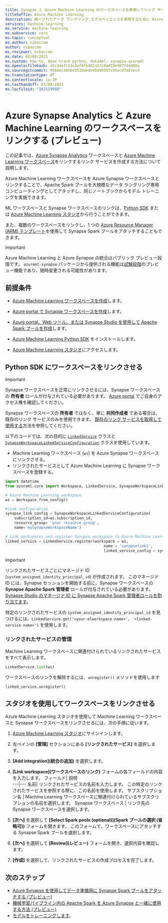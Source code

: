 ```yaml
---
title: Synapse と Azure Machine Learning のワークスペースを使用してリンク サービスを作成する (プレビュー)
titleSuffix: Azure Machine Learning
description: 統一されたデータ ラングリング エクスペリエンスを実現するために Azure Synapse と Azure Machine Learning のワークスペースをリンクする方法について説明します。
services: machine-learning
ms.service: machine-learning
ms.subservice: core
ms.topic: conceptual
ms.author: nibaccam
author: nibaccam
ms.reviewer: nibaccam
ms.date: 03/08/2021
ms.custom: how-to, devx-track-python, data4ml, synapse-azureml
ms.openlocfilehash: d1c4defc53c4af0fb481a57c0a455e987fdd480a
ms.sourcegitcommit: 956dec4650e551bdede45d96507c95ecd7a01ec9
ms.translationtype: HT
ms.contentlocale: ja-JP
ms.lasthandoff: 03/09/2021
ms.locfileid: "102519998"
---
```

# <a name="link-azure-synapse-analytics-and-azure-machine-learning-workspaces-preview"></a>Azure Synapse Analytics と Azure Machine Learning のワークスペースをリンクする (プレビュー)

この記事では、[Azure Synapse Analytics](/synapse-analytics/overview-what-is.md) ワークスペースと [Azure Machine Learning ワークスペース](concept-workspace.md)をリンクするリンク サービスを作成する方法について説明します。

Azure Machine Learning ワークスペースを Azure Synapse ワークスペースとリンクすることで、Apache Spark プールを大規模なデータ ラングリング専用コンピューティングとしてアタッチし、同じノートブックからモデル トレーニングを実施できます。

ML ワークスペースと Synapse ワークスペースのリンクは、[Python SDK](#link-sdk) または [Azure Machine Learning スタジオ](#link-studio)から行うことができます。

また、複数のワークスペースをリンクし、1 つの [Azure Resource Manager (ARM) テンプレート](https://github.com/Azure/azure-quickstart-templates/blob/master/101-machine-learning-linkedservice-create/azuredeploy.json)を使用して Synapse Spark プールをアタッチすることもできます。

>[!IMPORTANT]
> Azure Machine Learning と Azure Synapse の統合はパブリック プレビュー段階です。 `azureml-synapse` パッケージから提供される機能は[試験段階](/python/api/overview/azure/ml/#stable-vs-experimental)のプレビュー機能であり、随時変更される可能性があります。

## <a name="prerequisites"></a>前提条件

* [Azure Machine Learning ワークスペースを作成](how-to-manage-workspace.md?tabs=python)します。

* [Azure portal で Synapse ワークスペースを作成](/synapse-analytics/quickstart-create-workspace.md)します。

* [Azure portal、Web ツール、または Synapse Studio を使用して Apache Spark プールを作成](/synapse-analytics/quickstart-create-apache-spark-pool-portal.md)します。

* [Azure Machine Learning Python SDK](/python/api/overview/azure/ml/intro) をインストールします。

* [Azure Machine Learning スタジオ](https://ml.azure.com/)にアクセスします。

<a name="link-sdk"></a>
## <a name="link-workspaces-with-the-python-sdk"></a>Python SDK にワークスペースをリンクさせる

> [!IMPORTANT]
> Synapse ワークスペースを正常にリンクさせるには、Synapse ワークスペースの **所有者** ロールが付与されている必要があります。 [Azure portal](https://ms.portal.azure.com/) でご自身のアクセス権を確認してください。
>
> Synapse ワークスペースの **所有者** ではなく、単に **共同作成者** である場合は、既存のリンク サービスのみを使用できます。 [既存のリンク サービスを取得して使用する](how-to-data-prep-synapse-spark-pool.md#get-an-existing-linked-service)方法を参照してください。

以下のコードでは、次の目的に [`LinkedService`](/python/api/azureml-core/azureml.core.linked_service.linkedservice) クラスと [`SynapseWorkspaceLinkedServiceConfiguration`](/python/api/azureml-core/azureml.core.linked_service.synapseworkspacelinkedserviceconfiguration) クラスを使用しています。

* Machine Learning ワークスペース (`ws`) を Azure Synapse ワークスペースにリンクさせる。
* リンクされたサービスとして Azure Machine Learning に Synapse ワークスペースを登録する。

``` python
import datetime  
from azureml.core import Workspace, LinkedService, SynapseWorkspaceLinkedServiceConfiguration

# Azure Machine Learning workspace
ws = Workspace.from_config()

#link configuration 
synapse_link_config = SynapseWorkspaceLinkedServiceConfiguration(
    subscription_id=ws.subscription_id,
    resource_group= 'your resource group',
    name='mySynapseWorkspaceName')

# Link workspaces and register Synapse workspace in Azure Machine Learning
linked_service = LinkedService.register(workspace = ws,              
                                            name = 'synapselink1',    
                                            linked_service_config = synapse_link_config)
```

> [!IMPORTANT] 
> リンクされたサービスごとにマネージド ID (`system_assigned_identity_principal_id`) が作成されます。 このマネージド ID には、Synapse セッションを開始する前に、Synapse ワークスペースの **Synapse Apache Spark 管理者** ロールが付与されている必要があります。 [Synapse Studio のマネージド ID に Synapse Apache Spark 管理者ロールを割り当てます](../synapse-analytics/security/how-to-manage-synapse-rbac-role-assignments.md)。
>
> 特定のリンクされたサービスの `system_assigned_identity_principal_id` を見つけるには、`LinkedService.get('<your-mlworkspace-name>', '<linked-service-name>')` を使用します。

### <a name="manage-linked-services"></a>リンクされたサービスの管理

Machine Learning ワークスペースに関連付けられているリンクされたサービスをすべて表示します。

```python
LinkedService.list(ws)
```

ワークスペースのリンクを解除するには、`unregister()` メソッドを使用します

``` python
linked_service.unregister()
```

<a name="link-studio"></a>
## <a name="link-workspaces-via-studio"></a>スタジオを使用してワークスペースをリンクさせる

Azure Machine Learning スタジオを使用して Machine Learning ワークスペースと Synapse ワークスペースをリンクさせるには、次の手順に従います。 

1. [Azure Machine Learning スタジオ](https://ml.azure.com/)にサインインします。
1. 左ペインの **[管理]** セクションにある **[リンクされたサービス]** を選択します。
1. **[Add integration]\(統合の追加\)** を選択します。
1. **[Link workspace]\(ワークスペースのリンク\)** フォームの各フィールドの内容を入力します。 
    フィールド| 説明    
    ---|---
    名前| リンクされたサービスの名前を入力します。 この特定のリンクされたサービスを参照する際に、この名前を使用します。
    サブスクリプション名 | Machine Learning ワークスペースに関連付けられているサブスクリプションの名前を選択します。 
    Synapse ワークスペース | リンク先の Synapse ワークスペースを選択します。
1. **[次へ]** を選択して **[Select Spark pools (optional)]\(Spark プールの選択 (省略可)\)** フォームを開きます。 このフォームで、ワークスペースにアタッチする Synapse Spark プールを選択します。

1. **[次へ]** を選択して **[Review]\(レビュー\)** フォームを開き、選択内容を確認します。
1. **[作成]** を選択して、リンクされたサービスの作成プロセスを完了します。

## <a name="next-steps"></a>次のステップ

* [Azure Synapse を使用してデータ準備用に Synapse Spark プールをアタッチする (プレビュー)](how-to-data-prep-synapse-spark-pool.md)
* [機械学習パイプライン内の Apache Spark を Azure Synapse と一緒に使用する方法 (プレビュー)](how-to-use-synapsesparkstep.md)
* [モデルをトレーニングします](how-to-set-up-training-targets.md)。
